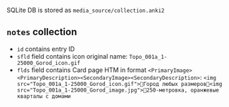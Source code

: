 SQLite DB is stored as `media_source/collection.anki2`

## `notes` collection
- `id` contains entry ID
- `sfld` field contains icon original name: `Topo_001a_1-25000_Gorod_icon.gif`
- `flds` field contains Card page HTM in format `<PrimaryImage><PrimaryDescription><SecondaryImage><SecondaryDescription>`: `<img src="Topo_001a_1-25000_Gorod_icon.gif">Город любых размеров<img src="Topo_001a_1-25000_Gorod_image.jpg">250-метровка, оранжевые кварталы с домами`